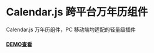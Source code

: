 Calendar.js 跨平台万年历组件  
===    
Calendar.js 万年历组件，PC 移动端均适配的轻量级插件
#### [DEMO查看](http://hippo-yuan.github.io/Calendar.js/)